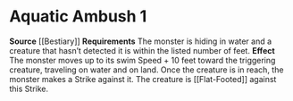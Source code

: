 ﻿---
actions: '[one-action]'
id: '2'
name: Aquatic Ambush
rarity: Common
source: '[[DATABASE/source/Bestiary|Bestiary]]'
trait: null
type: Creature Ability

---
# Aquatic Ambush <span class="action-icon">1</span>

**Source** [[Bestiary]]
**Requirements** The monster is hiding in water and a creature that hasn’t detected it is within the listed number of feet. **Effect** The monster moves up to its swim Speed + 10 feet toward the triggering creature, traveling on water and on land. Once the creature is in reach, the monster makes a Strike against it. The creature is [[Flat-Footed]] against this Strike.